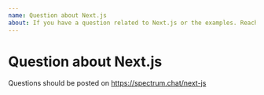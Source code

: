 ```yaml
---
name: Question about Next.js
about: If you have a question related to Next.js or the examples. Reach out to the community on https://spectrum.chat/next-js
---
```


# Question about Next.js

Questions should be posted on https://spectrum.chat/next-js
